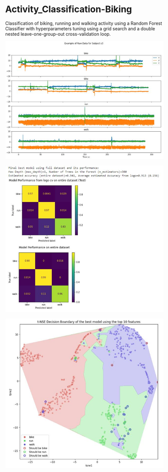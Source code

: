 # Activity_Classification-Biking
 Classification of biking, running and walking activity using a Random Forest Classifier with hyperparameters tuning using a grid search and a double nested leave-one-group-out cross-validation loop.  


<img src="/figures/RawData_s3.JPG" alt="Raw Data" title="Raw Data from Subject s3">
<br/>
<br/>
<img src="/figures/FinalModel_logoCV_Results.JPG" alt="logo CV Results" title="Final Model logo CV accuracy performance">
<br/>
<br/>
<img src="/figures/DecisionBoundaryTop10Features.JPG" alt="Decision Boundary for t-NSE" title="Decision Boundaries when keeping the top 10 features">

